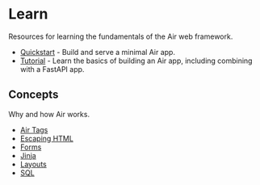 # Learn 

Resources for learning the fundamentals of the Air web framework.

- [Quickstart](/learn/quickstart) - Build and serve a minimal Air app. 
- [Tutorial](/learn/tutorial) - Learn the basics of building an Air app, including combining with a FastAPI app.

## Concepts

Why and how Air works.

- [Air Tags](air_tags)
- [Escaping HTML](escaping_html)
- [Forms](forms)
- [Jinja](jinja)
- [Layouts](layouts)
- [SQL](sql)
